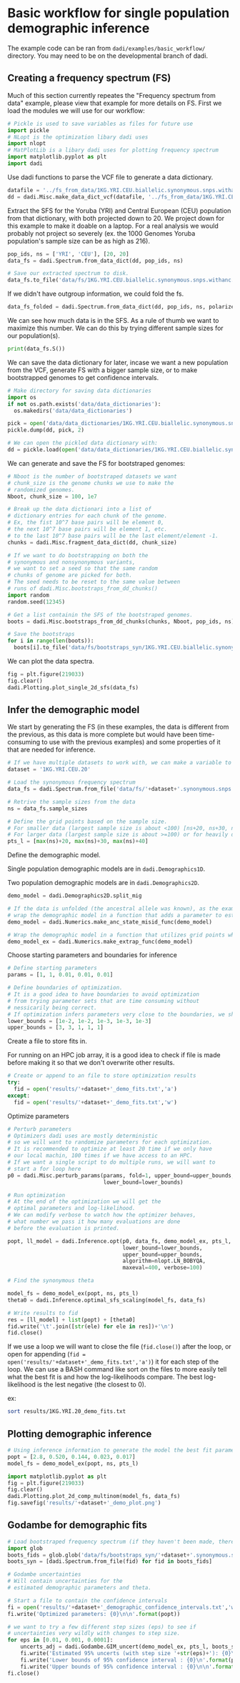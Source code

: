 # Basic workflow for single population demographic inference
The example code can be ran from `dadi/examples/basic_workflow/` directory. You may need to be on the developmental branch of dadi.

## Creating a frequency spectrum (FS)
Much of this section currently repeates the "Frequency spectrum from data" example, please view that example for more details on FS.
First we load the modules we will use for our workflow:
```python
# Pickle is used to save variables as files for future use
import pickle
# NLopt is the optimization libary dadi uses
import nlopt
# MatPlotLib is a libary dadi uses for plotting frequency spectrum
import matplotlib.pyplot as plt
import dadi
```

Use dadi functions to parse the VCF file to generate a data dictionary.
```python
datafile = '../fs_from_data/1KG.YRI.CEU.biallelic.synonymous.snps.withanc.strict.subset.vcf.gz'
dd = dadi.Misc.make_data_dict_vcf(datafile, '../fs_from_data/1KG.YRI.CEU.popfile.txt')
```

Extract the SFS for the Yoruba (YRI) and Central European (CEU) population from that dictionary, with both projected down to 20. 
We project down for this example to make it doable on a laptop. 
For a real analysis we would probably not project so severely (ex. the 1000 Genomes Yoruba population's sample size can be as high as 216).
```python
pop_ids, ns = ['YRI', 'CEU'], [20, 20]
data_fs = dadi.Spectrum.from_data_dict(dd, pop_ids, ns)

# Save our extracted spectrum to disk.
data_fs.to_file('data/fs/1KG.YRI.CEU.biallelic.synonymous.snps.withanc.strict.subset.fs')
```

If we didn't have outgroup information, we could fold the fs.
```python
data_fs_folded = dadi.Spectrum.from_data_dict(dd, pop_ids, ns, polarized=False)
```

We can see how much data is in the SFS. 
As a rule of thumb we want to maximize this number. 
We can do this by trying different sample sizes for our population(s).
```python
print(data_fs.S())
```

We can save the data dictionary for later, incase we want a new population from the VCF, generate FS with a bigger sample size, or to make bootstrapped genomes to get confidence intervals.
```python
# Make directory for saving data dictionaries
import os
if not os.path.exists('data/data_dictionaries'):
  os.makedirs('data/data_dictionaries')

pick = open('data/data_dictionaries/1KG.YRI.CEU.biallelic.synonymous.snps.withanc.strict.subset.bpkl','wb')
pickle.dump(dd, pick, 2)

# We can open the pickled data dictionary with:
dd = pickle.load(open('data/data_dictionaries/1KG.YRI.CEU.biallelic.synonymous.snps.withanc.strict.subset.bpkl','rb'))
```

We can generate and save the FS for bootstraped genomes:
```python
# Nboot is the number of bootstraped datasets we want
# chunk_size is the genome chunks we use to make the
# randomized genomes.
Nboot, chunk_size = 100, 1e7

# Break up the data dictionari into a list of
# dictionary entries for each chunk of the genome.
# Ex, the fist 10^7 base pairs will be element 0,
# the next 10^7 base pairs will be element 1, etc.
# to the last 10^7 base pairs will be the last element/element -1.
chunks = dadi.Misc.fragment_data_dict(dd, chunk_size)

# If we want to do bootstrapping on both the
# synonymous and nonsynonymous variants,
# we want to set a seed so that the same random
# chunks of genome are picked for both.
# The seed needs to be reset to the same value between
# runs of dadi.Misc.bootstraps_from_dd_chunks()
import random
random.seed(12345)

# Get a list containin the SFS of the bootstraped genomes.
boots = dadi.Misc.bootstraps_from_dd_chunks(chunks, Nboot, pop_ids, ns)

# Save the bootstraps
for i in range(len(boots)):
  boots[i].to_file('data/fs/bootstraps_syn/1KG.YRI.CEU.biallelic.synonymous.snps.withanc.strict.subset.boot_{0}.fs'.format(str(i)))
```

We can plot the data spectra.
```python
fig = plt.figure(219033)
fig.clear()
dadi.Plotting.plot_single_2d_sfs(data_fs)
```

## Infer the demographic model
We start by generating the FS (in these examples, the data is different from the previous, as this data is more complete but would have been time-consuming to use with the previous examples) and some properties of it that are needed for inference.
```python
# If we have multiple datasets to work with, we can make a variable to store the name of the dataset that we can easily change and redo the inference with a different dataset.
dataset = '1KG.YRI.CEU.20'

# Load the synonymous frequency spectrum
data_fs = dadi.Spectrum.from_file('data/fs/'+dataset+'.synonymous.snps.unfold.fs')

# Retrive the sample sizes from the data
ns = data_fs.sample_sizes

# Define the grid points based on the sample size.
# For smaller data (largest sample size is about <100) [ns+20, ns+30, ns+40] is a good starting point.
# For larger data (largest sample size is about >=100) or for heavily down projected data [ns+100, ns+110, ns+120] is a good starting point.
pts_l = [max(ns)+20, max(ns)+30, max(ns)+40]
```

Define the demographic model.

Single population demographic models are in ```dadi.Demographics1D```.

Two population demographic models are in ```dadi.Demographics2D```.
```python
demo_model = dadi.Demographics2D.split_mig

# If the data is unfolded (the ancestral allele was known), as the example data is,
# wrap the demographic model in a function that adds a parameter to estimate the rate of misidentification.
demo_model = dadi.Numerics.make_anc_state_misid_func(demo_model)

# Wrap the demographic model in a function that utilizes grid points which increases dadi's ability to more accurately generate a model frequency spectrum.
demo_model_ex = dadi.Numerics.make_extrap_func(demo_model)
```

Choose starting parameters and boundaries for inference
```python
# Define starting parameters
params = [1, 1, 0.01, 0.01, 0.01]

# Define boundaries of optimization.
# It is a good idea to have boundaries to avoid optimization
# from trying parameter sets that are time consuming without
# nessicarily being correct.
# If optimization infers parameters very close to the boundaries, we should increase them.
lower_bounds = [1e-2, 1e-2, 1e-3, 1e-3, 1e-3]
upper_bounds = [3, 3, 1, 1, 1]
```
Create a file to store fits in.

For running on an HPC job array, it is a good idea to
check if file is made before making it so
that we don't overwrite other results.
```python
# Create or append to an file to store optimization results
try:
  fid = open('results/'+dataset+'_demo_fits.txt','a')
except:
  fid = open('results/'+dataset+'_demo_fits.txt','w')
```
Optimize parameters
```python
# Perturb parameters
# Optimizers dadi uses are mostly deterministic
# so we will want to randomize parameters for each optimization.
# It is recommended to optimize at least 20 time if we only have
# our local machin, 100 times if we have access to an HPC.
# If we want a single script to do multiple runs, we will want to
# start a for loop here
p0 = dadi.Misc.perturb_params(params, fold=1, upper_bound=upper_bounds,
                              lower_bound=lower_bounds)

# Run optimization
# At the end of the optimization we will get the
# optimal parameters and log-likelihood.
# We can modify verbose to watch how the optimizer behaves,
# what number we pass it how many evaluations are done
# before the evaluation is printed.

popt, ll_model = dadi.Inference.opt(p0, data_fs, demo_model_ex, pts_l,
                                    lower_bound=lower_bounds,
                                    upper_bound=upper_bounds,
                                    algorithm=nlopt.LN_BOBYQA,
                                    maxeval=400, verbose=100)

# Find the synonymous theta

model_fs = demo_model_ex(popt, ns, pts_l)
theta0 = dadi.Inference.optimal_sfs_scaling(model_fs, data_fs)

# Write results to fid
res = [ll_model] + list(popt) + [theta0]
fid.write('\t'.join([str(ele) for ele in res])+'\n')
fid.close()
```

If we use a loop we will want to close the file (```fid.close()```) after the loop, or open for appending (```fid = open('results/'+dataset+'_demo_fits.txt','a')```) it for each step of the loop.
We can use a BASH command like sort on the files to more easily tell what the
best fit is and how the log-likelihoods compare. The best log-likelihood is the lest negative (the closest to 0).

ex:
```bash
sort results/1KG.YRI.20_demo_fits.txt
```
## Plotting demographic inference
```python
# Using inference information to generate the model the best fit parameters with the two_epoch model is [2.279, 0.608, 0.0249]
popt = [2.8, 0.520, 0.144, 0.023, 0.017]
model_fs = demo_model_ex(popt, ns, pts_l)

import matplotlib.pyplot as plt
fig = plt.figure(219033)
fig.clear()
dadi.Plotting.plot_2d_comp_multinom(model_fs, data_fs)
fig.savefig('results/'+dataset+'_demo_plot.png')
```

## Godambe for demographic fits
```python
# Load bootstraped frequency spectrum (if they haven't been made, there is an example in the "Creating a frequency spectrum" section)
import glob
boots_fids = glob.glob('data/fs/bootstraps_syn/'+dataset+'.synonymous.snps.unfold.boot_*.fs')
boots_syn = [dadi.Spectrum.from_file(fid) for fid in boots_fids]

# Godambe uncertainties
# Will contain uncertainties for the
# estimated demographic parameters and theta.

# Start a file to contain the confidence intervals
fi = open('results/'+dataset+'_demographic_confidence_intervals.txt','w')
fi.write('Optimized parameters: {0}\n\n'.format(popt))

# we want to try a few different step sizes (eps) to see if
# uncertainties very wildly with changes to step size.
for eps in [0.01, 0.001, 0.0001]:
    uncerts_adj = dadi.Godambe.GIM_uncert(demo_model_ex, pts_l, boots_syn, popt, data_fs, eps=eps)
    fi.write('Estimated 95% uncerts (with step size '+str(eps)+'): {0}\n'.format(1.96*uncerts_adj[:-1]))
    fi.write('Lower bounds of 95% confidence interval : {0}\n'.format(popt-1.96*uncerts_adj[:-1]))
    fi.write('Upper bounds of 95% confidence interval : {0}\n\n'.format(popt+1.96*uncerts_adj[:-1]))
fi.close()
```
